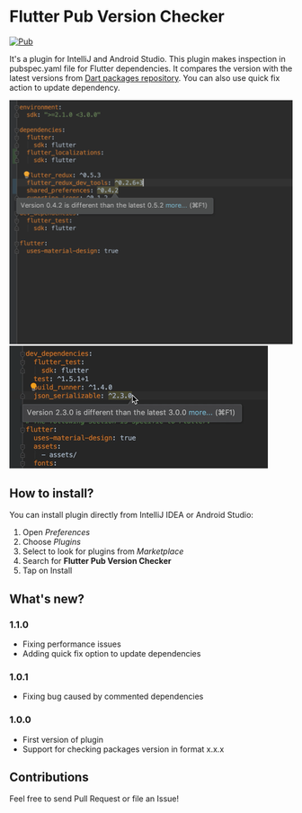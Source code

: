 # Flutter Pub Version Checker

[![Pub](https://img.shields.io/jetbrains/plugin/v/12400-flutter-pub-version-checker.svg?label=flutter%20pub%20version%20checker)](https://plugins.jetbrains.com/plugin/12400-flutter-pub-version-checker)

It's a plugin for IntelliJ and Android Studio. This plugin makes inspection in pubspec.yaml 
file for Flutter dependencies. It compares the version with the latest versions from [Dart packages repository](https://pub.dev).
You can also use quick fix action to update dependency.

<img src="/img/screen1.png" alt="Flutter Pub Version Checker in action" width="640"/>

<img src="/img/quickfix.gif" alt="Flutter Pub Version Checker quick fix"/>

## How to install?

You can install plugin directly from IntelliJ IDEA or Android Studio:
1. Open _Preferences_
2. Choose _Plugins_
3. Select to look for plugins from _Marketplace_
4. Search for **Flutter Pub Version Checker**
5. Tap on Install

## What's new?
### 1.1.0
- Fixing performance issues
- Adding quick fix option to update dependencies
### 1.0.1
- Fixing bug caused by commented dependencies</li>
### 1.0.0
- First version of plugin</li>
- Support for checking packages version in format x.x.x</li></ul>

## Contributions

Feel free to send Pull Request or file an Issue!

